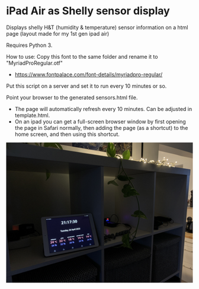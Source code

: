 # iPad Air as Shelly sensor display

Displays shelly H&T (humidity & temperature) sensor information on a html page 
(layout made for my 1st gen ipad air)

Requires Python 3.

How to use:
Copy this font to the same folder and rename it to "MyriadProRegular.otf"

* https://www.fontpalace.com/font-details/myriadpro-regular/

Put this script on a server and set it to run every 10 minutes or so. 

Point your browser to the generated sensors.html file.
* The page will automatically refresh every 10 minutes. Can be adjusted in template.html.
* On an ipad you can get a full-screen browser window by first opening the page in Safari normally, then adding the page (as a shortcut) to the home screen, and then using this shortcut.

![photo](https://github.com/Byproduct/iPad-Air-as-Shelly-sensor-display/blob/main/sensors.jpg)
